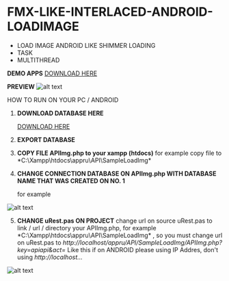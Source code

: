 # FMX-LIKE-INTERLACED-ANDROID-LOADIMAGE

- LOAD IMAGE ANDROID LIKE SHIMMER LOADING
- TASK
- MULTITHREAD

**DEMO APPS**
[DOWNLOAD HERE](https://bit.ly/ModelKisKisContoh)
 
**PREVIEW**
![alt text](https://github.com/dondonondon/FMX-LIKE-INTERLACED-ANDROID-LOADIMAGE/blob/master/assets/img/Screenshot_20200904-001234.png?raw=true)

HOW TO RUN ON YOUR PC / ANDROID

1. **DOWNLOAD DATABASE HERE**

   [DOWNLOAD HERE](https://drive.google.com/file/d/1gNSKR10pggWr-sw2auiolDsmizCOicb4/view?usp=sharing)
   
2. **EXPORT DATABASE**
3. **COPY FILE APIImg.php to your xampp (htdocs)**
   for example copy file to *C:\Xampp\htdocs\appru\API\SampleLoadImg\*
4. **CHANGE CONNECTION DATABASE ON APIImg.php WITH DATABASE NAME THAT WAS CREATED ON NO. 1**

   for example
   
![alt text](https://github.com/dondonondon/FMX-LIKE-INTERLACED-ANDROID-LOADIMAGE/blob/master/assets/img/DATABASECHANGE.PNG?raw=true)

5. **CHANGE uRest.pas ON PROJECT**
  change url on source uRest.pas to link / url / directory your APIImg.php, for example *C:\Xampp\htdocs\appru\API\SampleLoadImg\* , 
  so you must change url on uRest.pas to *http://localhost/appru/API/SampleLoadImg/APIImg.php?key=apiapi&act=* Like this
  if on ANDROID please using IP Addres, don't using *http://localhost...* 
  
![alt text](https://github.com/dondonondon/FMX-LIKE-INTERLACED-ANDROID-LOADIMAGE/blob/master/assets/img/Rest.PNG?raw=true)
